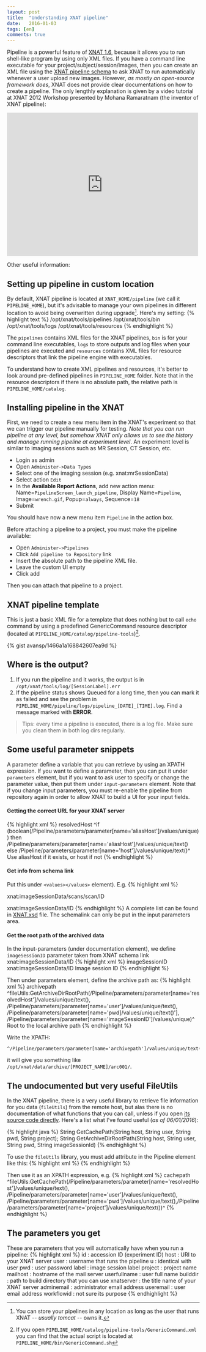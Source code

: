 ```yaml
---
layout: post
title:  "Understanding XNAT pipeline"
date:   2016-01-03
tags: [en]
comments: true
---
```


Pipeline is a powerful feature of [XNAT 1.6](https://wiki.xnat.org/display/XNAT16/Home), because it allows you to run shell-like program by using only XML files. If you have a command line executable for your project/subject/session/images, then you can create an XML file using the [XNAT pipeline schema](https://wiki.xnat.org/display/XNAT16/XNAT+Pipeline+Development+Schema) to ask XNAT to run automatically whenever a user upload new images. However, *as mostly an open-source framework does*, XNAT does not provide clear documentations on how to create a pipeline. The only lengthly explanation is given by a video tutorial at XNAT 2012 Workshop presented by Mohana Ramaratnam (the inventor of XNAT pipeline):

<iframe src="https://player.vimeo.com/video/47245858" width="500" height="375" frameborder="0" webkitallowfullscreen mozallowfullscreen allowfullscreen></iframe>

Other useful information:


## Setting up pipeline in custom location

By default, XNAT pipeline is located at `XNAT_HOME/pipeline` (we call it `PIPELINE_HOME`), but it's advisable to manage your own pipelines in different location to avoid being overwritten during upgrade[^1]. Here's my setting:
{% highlight text %}
/opt/xnat/tools/pipelines
/opt/xnat/tools/bin
/opt/xnat/tools/logs
/opt/xnat/tools/resources
{% endhighlight %}

The `pipelines` contains XML files for the XNAT pipelines, `bin` is for your command line executables, `logs` to store outputs and log files when your pipelines are executed and `resources` contains XML files for resource descriptors that link the pipeline engine with executables.

To understand how to create XML pipelines and resources, it's better to look around pre-defined pipelines in `PIPELINE_HOME` folder. Note that in the resource descriptors if there is no absolute path, the relative path is `PIPELINE_HOME/catalog`.

## Installing pipeline in the XNAT

First, we need to create a new menu item in the XNAT's experiment so that we can trigger our pipeline manually for testing. *Note that you can run pipeline at any level, but somehow XNAT only allows us to see the history and manage running pipeline at experiment level*. An experiment level is similar to imaging sessions such as MR Session, CT Session, etc.

* Login as admin
* Open `Administer->Data Types`
* Select one of the imaging session (e.g. xnat:mrSessionData)
* Select action `Edit`
* In the **Available Report Actions**, add new action menu: Name=`PipelineScreen_launch_pipeline`, Display Name=`Pipeline`, Image=`wrench.gif`, Popup=`always`, Sequence=`18`
* Submit

You should have now a new menu item `Pipeline` in the action box.

Before attaching a pipeline to a project, you must make the pipeline available:

* Open `Administer->Pipelines`
* Click `Add pipeline to Repository` link
* Insert the absolute path to the pipeline XML file.
* Leave the custom UI empty
* Click add

Then you can attach that pipeline to a project.

## XNAT pipeline template

This is just a basic XML file for a template that does nothing but to call `echo` command by using a predefined GenericCommand resource descriptor (located at `PIPELINE_HOME/catalog/pipeline-tools`)[^2].

{% gist avansp/1466a1a168842607ea9d %}

## Where is the output?

1. If you run the pipeline and it works, the output is in `/opt/xnat/tools/log/[SessionLabel].err`
2. If the pipeline status shows Queued for a long time, then you can mark it as failed and see the problem in `PIPELINE_HOME/pipeline/logs/pipeline_[DATE]_[TIME].log`. Find a message marked with **ERROR**.

> Tips: every time a pipeline is executed, there is a log file. Make sure you clean them in both log dirs regularly.

## Some useful parameter snippets

A parameter define a variable that you can retrieve by using an XPATH expression. If you want to define a parameter, then you can put it under `parameters` element, but if you want to ask user to specify or change the parameter value, then put them under `input-parameters` element. Note that if you change input parameters, you must re-enable the pipeline from repository again in order to allow XNAT to build a UI for your input fields.

#### Getting the correct URL for your XNAT server ####
{% highlight xml %}
<parameter>
    <name>resolvedHost</name>
    <values>
        <unique>^if (boolean(/Pipeline/parameters/parameter[name='aliasHost']/values/unique)) then /Pipeline/parameters/parameter[name='aliasHost']/values/unique/text() else /Pipeline/parameters/parameter[name='host']/values/unique/text()^</unique>
    </values>
    <description>Use aliasHost if it exists, or host if not</description>
</parameter>
{% endhighlight %}

#### Get info from schema link ####

Put this under `<values></values>` element). E.g.
{% highlight xml %}
<!-- all scan IDs from the current image session where the pipeline is running -->
<schemalink>xnat:imageSessionData/scans/scan/ID</schemalink>
<!-- image session ID -->
<schemalink>xnat:imageSessionData/ID</schemalink>
{% endhighlight %}
A complete list can be found in [XNAT.xsd](https://central.xnat.org/schemas/xnat/xnat.xsd) file. The schemalink can only be put in the input parameters area.

#### Get the root path of the archived data ####

In the input-parameters (under documentation element), we define `imageSessionID` parameter taken from XNAT schema link xnat:imageSessionData/ID
{% highlight xml %}
<input-parameters>
    <parameter>
        <name>imageSessionID</name>
        <values>
            <schemalink>xnat:imageSessionData/ID</schemalink>
        </values>
        <description>Image session ID</description>
    </parameter>
</input-parameters>
{% endhighlight %}

Then under parameters element, define the archive path as:
{% highlight xml %}
<parameter>
    <name>archivepath</name>
    <values>
        <unique>^fileUtils:GetArchiveDirRootPath(/Pipeline/parameters/parameter[name='resolvedHost']/values/unique/text(), /Pipeline/parameters/parameter[name='user']/values/unique/text(), /Pipeline/parameters/parameter[name='pwd]/values/unique/text()'], /Pipeline/parameters/parameter[name='imageSessionID']/values/unique)^</unique>
    </values>
    <description>Root to the local archive path</description>
</parameter>
{% endhighlight %}

Write the XPATH:
```
^/Pipeline/parameters/parameter[name='archivepath']/values/unique/text()^
```
it will give you something like `/opt/xnat/data/archive/[PROJECT_NAME]/arc001/`.

## The undocumented but very useful FileUtils

In the XNAT pipeline, there is a very useful library to retrieve file information for you data (`fileUtils`) from the remote host, but alas there is no documentation of what functions that you can call, unless if you open [its source code directly](https://bitbucket.org/nrg/pipeline_imagingtools_1_6dev/). Here's a list what I've found useful (*as of 06/01/2016*):

{% highlight java %}
String GetCachePath(String host, String user, String pwd, String project);
String GetArchiveDirRootPath(String host, String user, String pwd, String imageSessionId)
{% endhighlight %}

To use the `fileUtils` library, you must add attribute in the Pipeline element like this:
{% highlight xml %}
<Pipeline xmlns:fileUtils="org.nrg.imagingtools.utils.FileUtils">
{% endhighlight %}

Then use it as an XPATH expression, e.g.
{% highlight xml %}
<parameter>
    <name>cachepath</name>
    <values>
        <unique>^fileUtils:GetCachePath(/Pipeline/parameters/parameter[name='resolvedHost']/values/unique/text(), /Pipeline/parameters/parameter[name='user']/values/unique/text(), /Pipeline/parameters/parameter[name='pwd']/values/unique/text(),/Pipeline/parameters/parameter[name='project']/values/unique/text())^</unique>
    </values>
</parameter>
{% endhighlight %}

## The parameters you get

These are parameters that you will automatically have when you run a pipeline:
{% highlight xml %}
id           : accession ID (experiment ID)
host         : URI to your XNAT server
user         : username that runs the pipeline
u            : identical with user
pwd          : user password
label        : image session label
project      : project name
mailhost     : hostname of the mail server
userfullname : user full name
builddir     : path to build directory that you can use
xnatserver   : the title name of your XNAT server
adminemail   : administrator email address
useremail    : user email address
workflowid   : not sure its purpose
{% endhighlight %}

[^1]: You can store your pipelines in any location as long as the user that runs XNAT -- *usually tomcat* -- owns it.
[^2]: If you open `PIPELINE_HOME/catalog/pipeline-tools/GenericCommand.xml` you can find that the actual script is located at `PIPELINE_HOME/bin/GenericCommand.sh`
